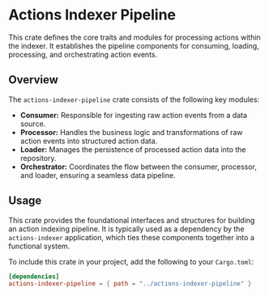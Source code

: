 # Actions Indexer Pipeline

This crate defines the core traits and modules for processing actions within the indexer. It establishes the pipeline components for consuming, loading, processing, and orchestrating action events.

## Overview

The `actions-indexer-pipeline` crate consists of the following key modules:

- **Consumer:** Responsible for ingesting raw action events from a data source.
- **Processor:** Handles the business logic and transformations of raw action events into structured action data.
- **Loader:** Manages the persistence of processed action data into the repository.
- **Orchestrator:** Coordinates the flow between the consumer, processor, and loader, ensuring a seamless data pipeline.

## Usage

This crate provides the foundational interfaces and structures for building an action indexing pipeline. It is typically used as a dependency by the `actions-indexer` application, which ties these components together into a functional system.

To include this crate in your project, add the following to your `Cargo.toml`:

```toml
[dependencies]
actions-indexer-pipeline = { path = "../actions-indexer-pipeline" }
```
